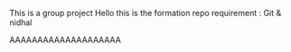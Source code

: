 This is a group project
Hello this is the formation repo 
requirement : Git & nidhal

AAAAAAAAAAAAAAAAAAAA
